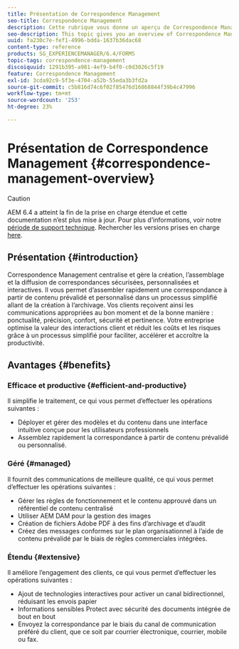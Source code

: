 ```yaml
---
title: Présentation de Correspondence Management
seo-title: Correspondence Management
description: Cette rubrique vous donne un aperçu de Correspondence Management.
seo-description: This topic gives you an overview of Correspondence Management.
uuid: fa230c7e-fef1-4996-bdda-1637b36dac68
content-type: reference
products: SG_EXPERIENCEMANAGER/6.4/FORMS
topic-tags: correspondence-management
discoiquuid: 1291b395-a981-4ef9-b4f0-c0d3026c5f19
feature: Correspondence Management
exl-id: 3cda92c9-5f3e-4704-a52b-55eda3b3fd2a
source-git-commit: c5b816d74c6f02f85476d16868844f39b4c47996
workflow-type: tm+mt
source-wordcount: '253'
ht-degree: 23%

---
```


# Présentation de Correspondence Management {#correspondence-management-overview}

>[!CAUTION]
>
>AEM 6.4 a atteint la fin de la prise en charge étendue et cette documentation n’est plus mise à jour. Pour plus d’informations, voir notre [période de support technique](https://helpx.adobe.com/fr/support/programs/eol-matrix.html). Rechercher les versions prises en charge [here](https://experienceleague.adobe.com/docs/?lang=fr).

## Présentation {#introduction}

Correspondence Management centralise et gère la création, l’assemblage et la diffusion de correspondances sécurisées, personnalisées et interactives. Il vous permet d’assembler rapidement une correspondance à partir de contenu prévalidé et personnalisé dans un processus simplifié allant de la création à l’archivage. Vos clients reçoivent ainsi les communications appropriées au bon moment et de la bonne manière : ponctualité, précision, confort, sécurité et pertinence. Votre entreprise optimise la valeur des interactions client et réduit les coûts et les risques grâce à un processus simplifié pour faciliter, accélérer et accroître la productivité.

## Avantages {#benefits}

### Efficace et productive {#efficient-and-productive}

Il simplifie le traitement, ce qui vous permet d’effectuer les opérations suivantes :

* Déployer et gérer des modèles et du contenu dans une interface intuitive conçue pour les utilisateurs professionnels
* Assemblez rapidement la correspondance à partir de contenu prévalidé ou personnalisé.

### Géré {#managed}

Il fournit des communications de meilleure qualité, ce qui vous permet d’effectuer les opérations suivantes :

* Gérer les règles de fonctionnement et le contenu approuvé dans un référentiel de contenu centralisé
* Utiliser AEM DAM pour la gestion des images
* Création de fichiers Adobe PDF à des fins d’archivage et d’audit
* Créez des messages conformes sur le plan organisationnel à l’aide de contenu prévalidé par le biais de règles commerciales intégrées.

### Étendu {#extensive}

Il améliore l’engagement des clients, ce qui vous permet d’effectuer les opérations suivantes :

* Ajout de technologies interactives pour activer un canal bidirectionnel, réduisant les envois papier
* Informations sensibles Protect avec sécurité des documents intégrée de bout en bout
* Envoyez la correspondance par le biais du canal de communication préféré du client, que ce soit par courrier électronique, courrier, mobile ou fax.
